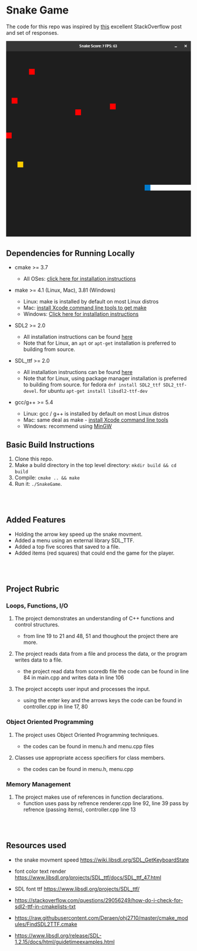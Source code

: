 # Snake Game

The code for this repo was inspired by [this](https://codereview.stackexchange.com/questions/212296/snake-game-in-c-with-sdl) excellent StackOverflow post and set of responses.

<img src="snake_game.gif"/>

## Dependencies for Running Locally
* cmake >= 3.7
  * All OSes: [click here for installation instructions](https://cmake.org/install/)
* make >= 4.1 (Linux, Mac), 3.81 (Windows)
  * Linux: make is installed by default on most Linux distros
  * Mac: [install Xcode command line tools to get make](https://developer.apple.com/xcode/features/)
  * Windows: [Click here for installation instructions](http://gnuwin32.sourceforge.net/packages/make.htm)
* SDL2 >= 2.0
  * All installation instructions can be found [here](https://wiki.libsdl.org/Installation)
  * Note that for Linux, an `apt` or `apt-get` installation is preferred to building from source.
* SDL_ttf >= 2.0
  * All installation instructions can be found [here](https://www.libsdl.org/projects/SDL_ttf/)
  * Note that for Linux, using package manager installation is preferred to building from source. for fedora `dnf install SDL2_ttf SDL2_ttf-devel`. for ubuntu `apt-get install libsdl2-ttf-dev`

* gcc/g++ >= 5.4
  * Linux: gcc / g++ is installed by default on most Linux distros
  * Mac: same deal as make - [install Xcode command line tools](https://developer.apple.com/xcode/features/)
  * Windows: recommend using [MinGW](http://www.mingw.org/)

## Basic Build Instructions

1. Clone this repo.
2. Make a build directory in the top level directory: `mkdir build && cd build`
3. Compile: `cmake .. && make`
4. Run it: `./SnakeGame`.

<br />
<br />

## Added Features
- Holding the arrow key speed up the snake movment.
- Added a menu using an external library SDL_TTF.
- Added a top five scores that saved to a file.
- Added items (red squares) that could end the game for the player.

<br />
<br />

## Project Rubric
### Loops, Functions, I/O
 1. The project demonstrates an understanding of C++ functions and control structures.
    - from line 19 to 21 and 48, 51 and thoughout the project there are more.
 2. The project reads data from a file and process the data, or the program writes data to a file.
    - the project read data from scoredb file the code can be found in line 84 in main.cpp and writes data in line 106

  3. The project accepts user input and processes the input.
     - using the enter key and the arrows keys the code can be found in controller.cpp in line 17, 80

### Object Oriented Programming
  1. The project uses Object Oriented Programming techniques.
     - the codes can be found in menu.h and menu.cpp files
  
  2. Classes use appropriate access specifiers for class members.
     - the codes can be found in menu.h, menu.cpp
  
### Memory Management
  1. The project makes use of references in function declarations.
     - function uses pass by refrence renderer.cpp line 92, line 39 pass by refrence (passing items), controller.cpp line 13
  
  


<br />
<br />

## Resources used
 - the snake movment speed
https://wiki.libsdl.org/SDL_GetKeyboardState

 - font color text render
https://www.libsdl.org/projects/SDL_ttf/docs/SDL_ttf_47.html 

 - SDL font ttf
https://www.libsdl.org/projects/SDL_ttf/


 - https://stackoverflow.com/questions/29056249/how-do-i-check-for-sdl2-ttf-in-cmakelists-txt

 - https://raw.githubusercontent.com/Deraen/ohj2710/master/cmake_modules/FindSDL2TTF.cmake

 - https://www.libsdl.org/release/SDL-1.2.15/docs/html/guidetimeexamples.html